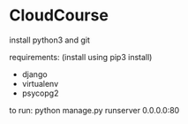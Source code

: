 # CloudCourse
install python3 and git

requirements: (install using pip3 install)
- django
- virtualenv
- psycopg2

to run:
python manage.py runserver 0.0.0.0:80
